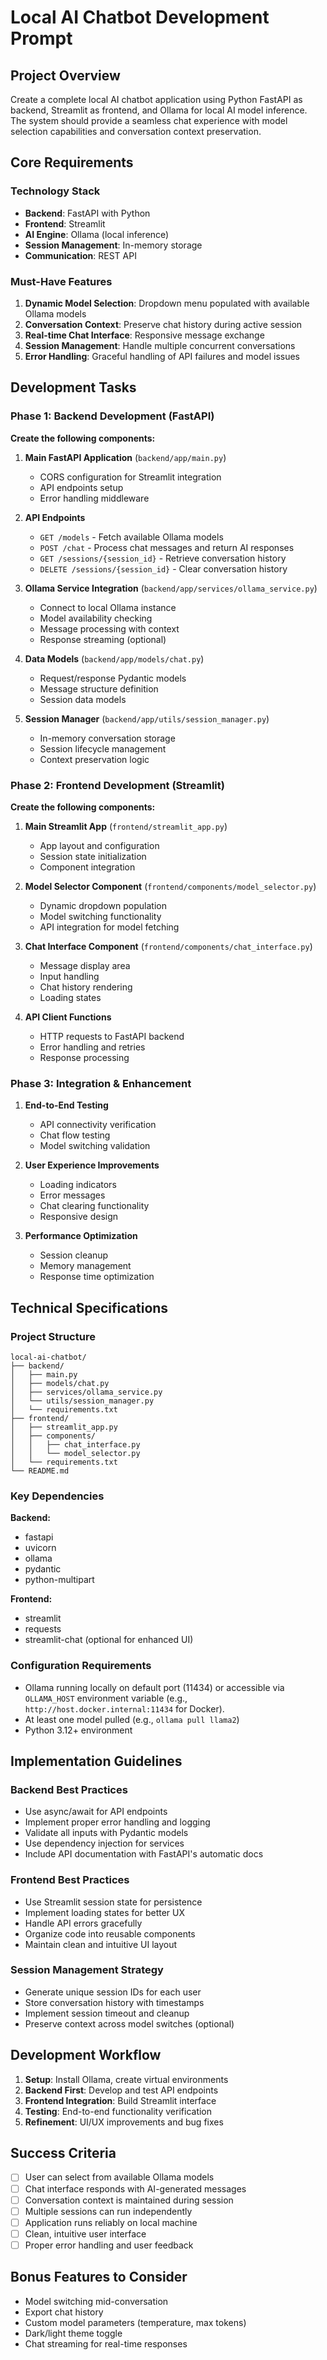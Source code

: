 # Local AI Chatbot Development Prompt

## Project Overview
Create a complete local AI chatbot application using Python FastAPI as backend, Streamlit as frontend, and Ollama for local AI model inference. The system should provide a seamless chat experience with model selection capabilities and conversation context preservation.

## Core Requirements

### Technology Stack
- **Backend**: FastAPI with Python
- **Frontend**: Streamlit
- **AI Engine**: Ollama (local inference)
- **Session Management**: In-memory storage
- **Communication**: REST API

### Must-Have Features
1. **Dynamic Model Selection**: Dropdown menu populated with available Ollama models
2. **Conversation Context**: Preserve chat history during active session
3. **Real-time Chat Interface**: Responsive message exchange
4. **Session Management**: Handle multiple concurrent conversations
5. **Error Handling**: Graceful handling of API failures and model issues

## Development Tasks

### Phase 1: Backend Development (FastAPI)
**Create the following components:**

1. **Main FastAPI Application** (`backend/app/main.py`)
   - CORS configuration for Streamlit integration
   - API endpoints setup
   - Error handling middleware

2. **API Endpoints**
   - `GET /models` - Fetch available Ollama models
   - `POST /chat` - Process chat messages and return AI responses
   - `GET /sessions/{session_id}` - Retrieve conversation history
   - `DELETE /sessions/{session_id}` - Clear conversation history

3. **Ollama Service Integration** (`backend/app/services/ollama_service.py`)
   - Connect to local Ollama instance
   - Model availability checking
   - Message processing with context
   - Response streaming (optional)

4. **Data Models** (`backend/app/models/chat.py`)
   - Request/response Pydantic models
   - Message structure definition
   - Session data models

5. **Session Manager** (`backend/app/utils/session_manager.py`)
   - In-memory conversation storage
   - Session lifecycle management
   - Context preservation logic

### Phase 2: Frontend Development (Streamlit)
**Create the following components:**

1. **Main Streamlit App** (`frontend/streamlit_app.py`)
   - App layout and configuration
   - Session state initialization
   - Component integration

2. **Model Selector Component** (`frontend/components/model_selector.py`)
   - Dynamic dropdown population
   - Model switching functionality
   - API integration for model fetching

3. **Chat Interface Component** (`frontend/components/chat_interface.py`)
   - Message display area
   - Input handling
   - Chat history rendering
   - Loading states

4. **API Client Functions**
   - HTTP requests to FastAPI backend
   - Error handling and retries
   - Response processing

### Phase 3: Integration & Enhancement
1. **End-to-End Testing**
   - API connectivity verification
   - Chat flow testing
   - Model switching validation

2. **User Experience Improvements**
   - Loading indicators
   - Error messages
   - Chat clearing functionality
   - Responsive design

3. **Performance Optimization**
   - Session cleanup
   - Memory management
   - Response time optimization

## Technical Specifications

### Project Structure
```
local-ai-chatbot/
├── backend/
│   ├── main.py
│   ├── models/chat.py
│   ├── services/ollama_service.py
│   └── utils/session_manager.py
│   └── requirements.txt
├── frontend/
│   ├── streamlit_app.py
│   ├── components/
│   │   ├── chat_interface.py
│   │   └── model_selector.py
│   └── requirements.txt
└── README.md
```

### Key Dependencies
**Backend:**
- fastapi
- uvicorn
- ollama
- pydantic
- python-multipart

**Frontend:**
- streamlit
- requests
- streamlit-chat (optional for enhanced UI)

### Configuration Requirements
- Ollama running locally on default port (11434) or accessible via `OLLAMA_HOST` environment variable (e.g., `http://host.docker.internal:11434` for Docker).
- At least one model pulled (e.g., `ollama pull llama2`)
- Python 3.12+ environment

## Implementation Guidelines

### Backend Best Practices
- Use async/await for API endpoints
- Implement proper error handling and logging
- Validate all inputs with Pydantic models
- Use dependency injection for services
- Include API documentation with FastAPI's automatic docs

### Frontend Best Practices
- Use Streamlit session state for persistence
- Implement loading states for better UX
- Handle API errors gracefully
- Organize code into reusable components
- Maintain clean and intuitive UI layout

### Session Management Strategy
- Generate unique session IDs for each user
- Store conversation history with timestamps
- Implement session timeout and cleanup
- Preserve context across model switches (optional)

## Development Workflow
1. **Setup**: Install Ollama, create virtual environments
2. **Backend First**: Develop and test API endpoints
3. **Frontend Integration**: Build Streamlit interface
4. **Testing**: End-to-end functionality verification
5. **Refinement**: UI/UX improvements and bug fixes

## Success Criteria
- [ ] User can select from available Ollama models
- [ ] Chat interface responds with AI-generated messages
- [ ] Conversation context is maintained during session
- [ ] Multiple sessions can run independently
- [ ] Application runs reliably on local machine
- [ ] Clean, intuitive user interface
- [ ] Proper error handling and user feedback

## Bonus Features to Consider
- Model switching mid-conversation
- Export chat history
- Custom model parameters (temperature, max tokens)
- Dark/light theme toggle
- Chat streaming for real-time responses
